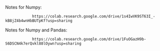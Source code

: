 
Notes for Numpy:

                https://colab.research.google.com/drive/1s4IwVK9ST63I_-kB8jZ4b4wnHbBUTpKf?usp=sharing



Notes for Numpy and Pandas:

                https://colab.research.google.com/drive/1FuOGazH9b-S6DSCN4k7erQvkl88lOywn?usp=sharing